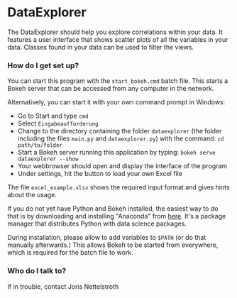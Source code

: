 # DataExplorer #

The DataExplorer should help you explore correlations within your data. It
features a user interface that shows scatter plots of all the variables in
your data. Classes found in your data can be used to filter the views.

### How do I get set up? ###

You can start this program with the `start_bokeh.cmd` batch file. This starts
a Bokeh server that can be accessed from any computer in the network.
 
Alternatively, you can start it with your own command prompt in Windows:

* Go to Start and type `cmd`
* Select `Eingabeaufforderung`
* Change to the directory containing the folder `dataexplorer` (the folder
  including the files `main.py` and `dataexplorer.py`) with the command:
  `cd path/to/folder`
* Start a Bokeh server running this application by typing: `bokeh serve dataexplorer --show`
* Your webbrowser should open and display the interface of the program
* Under settings, hit the button to load your own Excel file

The file `excel_example.xlsx` shows the required input format and gives hints
about the usage.
 
If you do not yet have Python and Bokeh installed, the easiest way to do that
is by downloading and installing "Anaconda" from 
[here](https://www.anaconda.com/download/).
It's a package manager that distributes Python with data science packages.
 
During installation, please allow to add variables to `$PATH` (or do that
manually afterwards.) This allows Bokeh to be started from everywhere, which
is required for the batch file to work.

### Who do I talk to? ###

If in trouble, contact Joris Nettelstroth